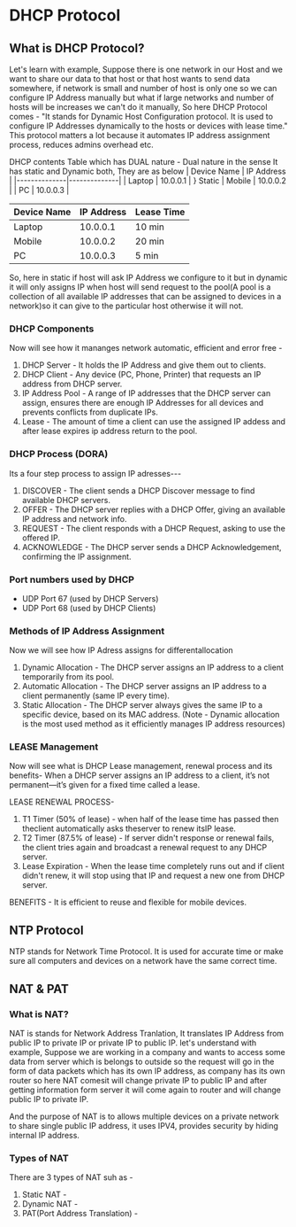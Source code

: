 # DHCP Protocol 

## What is DHCP Protocol?
Let's learn with example, Suppose there is one network in our Host and we want to share our data to that host or that host wants to send data somewhere, if network is small and number of host is only one so we can configure IP Address manually but what if large networks and number of hosts will be increases we can't do it manually, So here DHCP Protocol comes -
           "It stands for Dynamic Host Configuration protocol. It is used to configure IP Addresses dynamically to the hosts or devices with lease time."
This protocol matters a lot because it automates IP address assignment process, reduces admins overhead etc.

DHCP contents Table which has DUAL nature -
Dual nature in the sense It has static and Dynamic both, They are as below 
| Device Name | IP Address   |
|--------------|--------------|
| Laptop     | 10.0.0.1  |      } Static 
| Mobile    | 10.0.0.2  | 
| PC    | 10.0.0.3 | 

| Device Name | IP Address   | Lease Time   |
|--------------|--------------|-------------|
| Laptop     | 10.0.0.1  | 10 min     |      } Dynamic 
| Mobile    | 10.0.0.2  | 20 min |
| PC         | 10.0.0.3 | 5 min    |

So, here in static if host will ask IP Address we configure to it but in dynamic it will only assigns IP when host will send request to the pool(A pool is a collection of all available IP addresses that can be assigned to devices in a network)so it can give to the particular host otherwise it will not. 

### DHCP Components
Now will see how it mananges network automatic, efficient and error free -
1. DHCP Server - It holds the IP Address and give them out to clients.
2. DHCP Client - Any device (PC, Phone, Printer) that requests an IP address from DHCP server.
3. IP Address Pool - A range of IP addresses that the DHCP server can assign, ensures there are enough IP Addresses for all devices and prevents conflicts from duplicate IPs.
4. Lease - The amount of time a client can use the assigned IP addess and after lease expires ip address return to the pool.

### DHCP Process (DORA) 
Its a four step process to assign IP adresses---
1. DISCOVER - The client sends a DHCP Discover message to find available DHCP servers.
2. OFFER - The DHCP server replies with a DHCP Offer, giving an available IP address and network info.
3. REQUEST - The client responds with a DHCP Request, asking to use the offered IP.
4. ACKNOWLEDGE - The DHCP server sends a DHCP Acknowledgement, confirming the IP assignment.

### Port numbers used by DHCP
- UDP Port 67 (used by DHCP Servers)
- UDP Port 68 (used by DHCP Clients)

### Methods of IP Address Assignment
Now we will see how IP Adress assigns for differentallocation
1. Dynamic Allocation - The DHCP server assigns an IP address to a client temporarily from its pool.
2. Automatic Allocation - The DHCP server assigns an IP address to a client permanently (same IP every time).
3. Static Allocation - The DHCP server always gives the same IP to a specific device, based on its MAC address.
   (Note - Dynamic allocation is the most used method as it efficiently manages IP address resources)

### LEASE Management 
Now will see what is DHCP Lease management, renewal process and its benefits-
When a DHCP server assigns an IP address to a client, it’s not permanent—it’s given for a fixed time called a lease.

LEASE RENEWAL PROCESS-
1. T1 Timer (50% of lease) - when half of the lease time has passed then theclient automatically asks theserver to renew itsIP lease.
2. T2 Timer (87.5% of lease) - If server didn't response or renewal fails, the client tries again and broadcast a renewal request to any DHCP server.
3. Lease Expiration - When the lease time completely runs out and if client didn't renew, it will stop using that IP and request a new one from DHCP server.

BENEFITS - It is efficient to reuse and flexible for mobile devices.


## NTP Protocol
NTP stands for Network Time Protocol. It is used for accurate time or make sure all computers and devices on a network have the same correct time.


## NAT & PAT

### What is NAT?
NAT is stands for Network Address Tranlation, It translates IP Address from public IP to private IP or private IP to public IP.
let's understand with example, Suppose we are working in a company and wants to access some data from server which is belongs to outside so the request will go in the form of data packets which has its own IP address, as company has its own router so here NAT comesit will change private IP to public IP and after getting information form server it will come again to router and will change public IP to private IP.

And the purpose of NAT is to allows multiple devices on a private network to share single public IP address, it uses IPV4, provides security by hiding internal IP address.

### Types of NAT
There are 3 types of NAT suh as -
1. Static NAT - 
2. Dynamic NAT - 
3. PAT(Port Address Translation) - 

